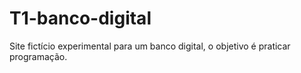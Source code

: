 # T1-banco-digital
Site fictício experimental para um banco digital, o objetivo é praticar programação.

